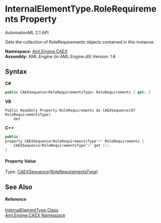 # InternalElementType.RoleRequirements Property 
AutomationML 2.1 API 

Gets the collection of RoleRequirements objects contained in this instance.

**Namespace:**&nbsp;<a href="N_Aml_Engine_CAEX">Aml.Engine.CAEX</a><br />**Assembly:**&nbsp;AML.Engine (in AML.Engine.dll) Version: 1.6

## Syntax

**C#**<br />
``` C#
public CAEXSequence<RoleRequirementsType> RoleRequirements { get; }
```

**VB**<br />
``` VB
Public ReadOnly Property RoleRequirements As CAEXSequence(Of RoleRequirementsType)
	Get
```

**C++**<br />
``` C++
public:
property CAEXSequence<RoleRequirementsType^>^ RoleRequirements {
	CAEXSequence<RoleRequirementsType^>^ get ();
}
```


#### Property Value
Type: <a href="T_Aml_Engine_CAEX_CAEXSequence_1">CAEXSequence</a>(<a href="T_Aml_Engine_CAEX_RoleRequirementsType">RoleRequirementsType</a>)

## See Also


#### Reference
<a href="T_Aml_Engine_CAEX_InternalElementType">InternalElementType Class</a><br /><a href="N_Aml_Engine_CAEX">Aml.Engine.CAEX Namespace</a><br />
